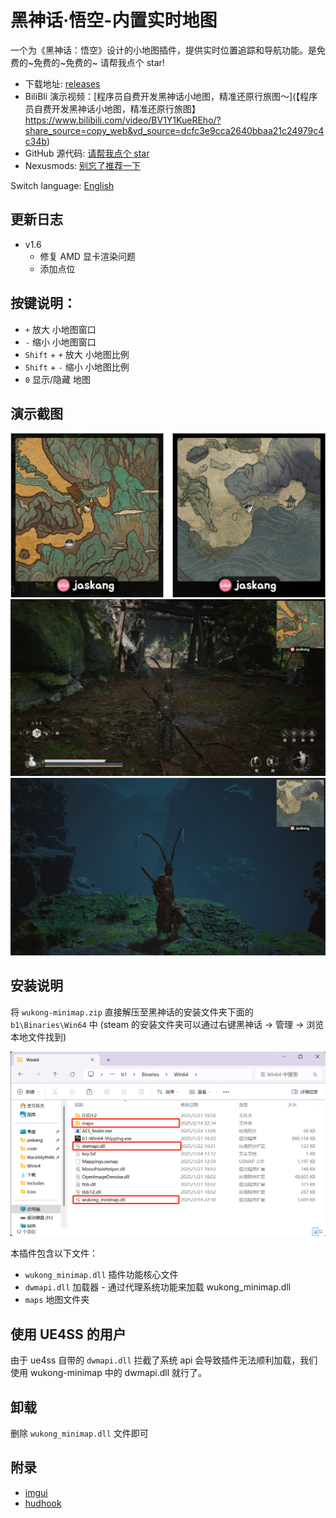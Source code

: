 # 黑神话·悟空-内置实时地图

一个为《黑神话：悟空》设计的小地图插件，提供实时位置追踪和导航功能。是免费的~免费的~免费的~ 请帮我点个 star!

- 下载地址: [releases](https://github.com/jaskang/wukong-minimap/releases)
- BiliBli 演示视频：[程序员自费开发黑神话小地图，精准还原行旅图～](【程序员自费开发黑神话小地图，精准还原行旅图】 https://www.bilibili.com/video/BV1Y1KueREho/?share_source=copy_web&vd_source=dcfc3e9cca2640bbaa21c24979c4c34b)
- GitHub 源代码: [请帮我点个 star](https://github.com/jaskang/wukong-minimap)
- Nexusmods: [别忘了推荐一下](https://www.nexusmods.com/blackmythwukong/mods/956)

Switch language: [English](README.en.md)

## 更新日志

- v1.6
  - 修复 AMD 显卡渲染问题
  - 添加点位

## 按键说明：

- `+` 放大 小地图窗口
- `-` 缩小 小地图窗口
- `Shift` + `+` 放大 小地图比例
- `Shift` + `-` 缩小 小地图比例
- `0` 显示/隐藏 地图

## 演示截图

![alt text](./docs/demo0.png)
![alt text](./docs/demo1.png)
![alt text](./docs/demo2.png)

## 安装说明

将 `wukong-minimap.zip` 直接解压至黑神话的安装文件夹下面的 `b1\Binaries\Win64` 中 (steam 的安装文件夹可以通过右键黑神话 -> 管理 -> 浏览本地文件找到)

![alt text](./docs/install0.png)

本插件包含以下文件：

- `wukong_minimap.dll` 插件功能核心文件
- `dwmapi.dll` 加载器 - 通过代理系统功能来加载 wukong_minimap.dll
- `maps` 地图文件夹

## 使用 UE4SS 的用户

由于 ue4ss 自带的 `dwmapi.dll` 拦截了系统 api 会导致插件无法顺利加载，我们使用 wukong-minimap 中的 dwmapi.dll 就行了。

## 卸载

删除 `wukong_minimap.dll` 文件即可

## 附录

- [imgui](https://github.com/ocornut/imgui)
- [hudhook](https://github.com/veeenu/hudhook?from=jaskang)
